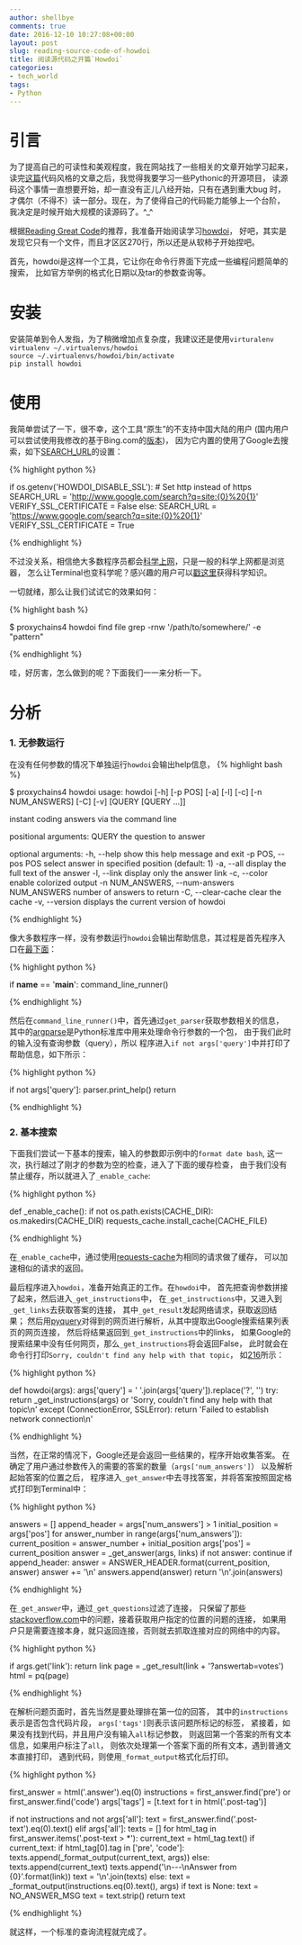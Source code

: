 ```yaml
---
author: shellbye
comments: true
date: 2016-12-10 10:27:08+00:00
layout: post
slug: reading-source-code-of-howdoi
title: 阅读源代码之开篇`Howdoi`
categories:
- tech_world
tags:
- Python
---
```


# 引言  
为了提高自己的可读性和美观程度，我在网站找了一些相关的文章开始学习起来，
读完[这篇]代码风格的文章之后，我觉得我要学习一些Pythonic的开源项目，
读源码这个事情一直想要开始，却一直没有正儿八经开始，只有在遇到重大bug
时，才偶尔（不得不）读一部分。现在，为了使得自己的代码能力能够上一个台阶，
我决定是时候开始大规模的读源码了。^_^


根据[Reading Great Code]的推荐，我准备开始阅读学习[howdoi]，
好吧，其实是发现它只有一个文件，而且才区区270行，所以还是从软柿子开始捏吧。

首先，howdoi是这样一个工具，它让你在命令行界面下完成一些编程问题简单的搜索，
比如官方举例的格式化日期以及tar的参数查询等。

# 安装
安装简单到令人发指，为了稍微增加点复杂度，我建议还是使用`virturalenv`
`virtualenv ~/.virtualenvs/howdoi`  
`source ~/.virtualenvs/howdoi/bin/activate`  
`pip install howdoi`  

# 使用
我简单尝试了一下，很不幸，这个工具“原生”的不支持中国大陆的用户
(国内用户可以尝试使用我修改的基于Bing.com的[版本])，
因为它内置的使用了Google去搜索，如下[SEARCH_URL]的设置：

{% highlight python %}

if os.getenv('HOWDOI_DISABLE_SSL'):  # Set http instead of https
    SEARCH_URL = 'http://www.google.com/search?q=site:{0}%20{1}'
    VERIFY_SSL_CERTIFICATE = False
else:
    SEARCH_URL = 'https://www.google.com/search?q=site:{0}%20{1}'
    VERIFY_SSL_CERTIFICATE = True

{% endhighlight %}

不过没关系，相信绝大多数程序员都会[科学上网]，只是一般的科学上网都是浏览器，
怎么让Terminal也变科学呢？感兴趣的用户可以[戳这里]获得科学知识。

一切就绪，那么让我们试试它的效果如何：

{% highlight bash %}

$ proxychains4 howdoi find file
grep -rnw '/path/to/somewhere/' -e "pattern"

{% endhighlight %}

哇，好厉害，怎么做到的呢？下面我们一一来分析一下。

# 分析

### 1. 无参数运行
在没有任何参数的情况下单独运行`howdoi`会输出help信息，
{% highlight bash %}

$ proxychains4 howdoi
usage: howdoi [-h] [-p POS] [-a] [-l] [-c] [-n NUM_ANSWERS] [-C] [-v]
              [QUERY [QUERY ...]]

instant coding answers via the command line

positional arguments:
  QUERY                 the question to answer

optional arguments:
  -h, --help            show this help message and exit
  -p POS, --pos POS     select answer in specified position (default: 1)
  -a, --all             display the full text of the answer
  -l, --link            display only the answer link
  -c, --color           enable colorized output
  -n NUM_ANSWERS, --num-answers NUM_ANSWERS
                        number of answers to return
  -C, --clear-cache     clear the cache
  -v, --version         displays the current version of howdoi

{% endhighlight %}

像大多数程序一样，没有参数运行`howdoi`会输出帮助信息，其过程是首先程序入口在[最下面]：

{% highlight python %}

if __name__ == '__main__':
    command_line_runner()

{% endhighlight %}

然后在`command_line_runner()`中，首先通过`get_parser`获取参数相关的信息，
其中的[argparse]是Python标准库中用来处理命令行参数的一个包，
由于我们此时的输入没有查询参数（query），所以
程序进入`if not args['query']`中并打印了帮助信息，如下所示：

{% highlight python %}

if not args['query']:
    parser.print_help()
    return

{% endhighlight %}

### 2. 基本搜索
下面我们尝试一下基本的搜索，输入的参数即示例中的`format date bash`,
这一次，执行越过了刚才的参数为空的检查，进入了下面的缓存检查，
由于我们没有禁止缓存，所以就进入了`_enable_cache`:

{% highlight python %}

def _enable_cache():
    if not os.path.exists(CACHE_DIR):
        os.makedirs(CACHE_DIR)
    requests_cache.install_cache(CACHE_FILE)

{% endhighlight %}

在`_enable_cache`中，通过使用[requests-cache]为相同的请求做了缓存，
可以加速相似的请求的返回。

最后程序进入`howdoi`，准备开始真正的工作。在`howdoi`中，
首先把查询参数拼接了起来，然后进入`_get_instructions`中，
在`_get_instructions`中，又进入到`_get_links`去获取答案的连接，
其中`_get_result`发起网络请求，获取返回结果；
然后用[pyquery]对得到的网页进行解析，从其中提取出Google搜索结果列表页的网页连接，
然后将结果返回到`_get_instructions`中的links，
如果Google的搜索结果中没有任何网页，那么`_get_instructions`将会返回False，
此时就会在命令行打印`Sorry, couldn't find any help with that topic`，
如[216]所示：

{% highlight python %}

def howdoi(args):
    args['query'] = ' '.join(args['query']).replace('?', '')
    try:
        return _get_instructions(args) or 'Sorry, couldn\'t find any help with that topic\n'
    except (ConnectionError, SSLError):
        return 'Failed to establish network connection\n'

{% endhighlight %}

当然，在正常的情况下，Google还是会返回一些结果的，程序开始收集答案。
在确定了用户通过参数传入的需要的答案的数量（`args['num_answers']`）
以及解析起始答案的位置之后，
程序进入`_get_answer`中去寻找答案，并将答案按照固定格式打印到Terminal中：

{% highlight python %}

answers = []
append_header = args['num_answers'] > 1
initial_position = args['pos']
for answer_number in range(args['num_answers']):
    current_position = answer_number + initial_position
    args['pos'] = current_position
    answer = _get_answer(args, links)
    if not answer:
        continue
    if append_header:
        answer = ANSWER_HEADER.format(current_position, answer)
    answer += '\n'
    answers.append(answer)
return '\n'.join(answers)

{% endhighlight %}

在`_get_answer`中，通过`_get_questions`过滤了连接，
只保留了那些[stackoverflow.com]中的问题，接着获取用户指定的位置的问题的连接，
如果用户只是需要连接本身，就只返回连接，否则就去抓取连接对应的网络中的内容。

{% highlight python %}

if args.get('link'):
    return link
page = _get_result(link + '?answertab=votes')
html = pq(page)

{% endhighlight %}

在解析问题页面时，首先当然是要处理排在第一位的回答，
其中的`instructions`表示是否包含代码片段，
`args['tags']`则表示该问题所标记的标签，
紧接着，如果没有找到代码，并且用户没有输入`all`标记参数，
则返回第一个答案的所有文本信息，如果用户标注了`all`，
则依次处理第一个答案下面的所有文本，遇到普通文本直接打印，
遇到代码，则使用`_format_output`格式化后打印。

{% highlight python %}

first_answer = html('.answer').eq(0)
instructions = first_answer.find('pre') or first_answer.find('code')
args['tags'] = [t.text for t in html('.post-tag')]

if not instructions and not args['all']:
    text = first_answer.find('.post-text').eq(0).text()
elif args['all']:
    texts = []
    for html_tag in first_answer.items('.post-text > *'):
        current_text = html_tag.text()
        if current_text:
            if html_tag[0].tag in ['pre', 'code']:
                texts.append(_format_output(current_text, args))
            else:
                texts.append(current_text)
    texts.append('\n---\nAnswer from {0}'.format(link))
    text = '\n'.join(texts)
else:
    text = _format_output(instructions.eq(0).text(), args)
if text is None:
    text = NO_ANSWER_MSG
text = text.strip()
return text

{% endhighlight %}

就这样，一个标准的查询流程就完成了。


[这篇]:http://docs.python-guide.org/en/latest/writing/style/
[Reading Great Code]:http://docs.python-guide.org/en/latest/writing/reading/
[howdoi]:https://github.com/gleitz/howdoi
[SEARCH_URL]:https://github.com/gleitz/howdoi/blob/master/howdoi/howdoi.py#L47-L52
[科学上网]:https://github.com/shadowsocks
[戳这里]:https://github.com/shadowsocks/shadowsocks/wiki/Using-Shadowsocks-with-Command-Line-Tools
[最下面]:https://github.com/gleitz/howdoi/blob/master/howdoi/howdoi.py#L270
[argparse]:https://docs.python.org/2/howto/argparse.html
[requests-cache]:https://pypi.python.org/pypi/requests-cache
[pyquery]:https://pythonhosted.org/pyquery/
[216]:https://github.com/gleitz/howdoi/blob/master/howdoi/howdoi.py#L216
[stackoverflow.com]:http://stackoverflow.com/
[pdb]:https://pymotw.com/2/pdb/
[版本]:https://github.com/Shellbye/howdoi
